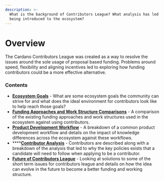 ```yaml
---
description: >-
  What is the background of Contributors League? What analysis has led to it
  being introduced to the ecosystem?
---
```


# Overview

The Cardano Contributors League was created as a way to resolve the issues around the sole usage of proposal based funding. Problems around speed, flexibility and aligning incentives led to exploring how funding contributors could be a more effective alternative.



### Contents

* [**Ecosystem Goals**](ecosystem-goals.md) - What are some ecosystem goals the community can strive for and what does the ideal environment for contributors look like to help reach those goals?
* [**Funding Approaches and Work Structure Comparisons**](broken-reference) - A comparison of the existing funding approaches and work structures used in the ecosystem against using contributors.
* [**Product Development Workflow**](product-development-workflow.md) - A breakdown of a common product development workflow and details on the impact of knowledge differences across the ecosystem against these workflows.
* ****[**Contributor Analysis**](contributor-analysis.md) - Contributors are described along with a breakdown of the analysis that led to why the key policies exists that a candidate will need to follow when applying to be a contributor.
* [**Future of Contributors League**](future-of-contributors-league.md) - Looking at solutions to some of the short term issues for contributors league and details on how the idea can evolve in the future to become a better funding and working structure.
